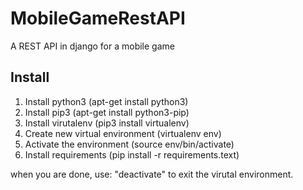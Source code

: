 # MobileGameRestAPI
A REST API in django for a mobile game

## Install
1. Install python3 (apt-get install python3)
2. Install pip3 (apt-get install python3-pip)
3. Install virutalenv (pip3 install virtualenv)
4. Create new virtual environment (virtualenv env)
5. Activate the environment (source env/bin/activate)
6. Install requirements (pip install -r requirements.text)

when you are done, use: "deactivate" to exit the virutal environment.